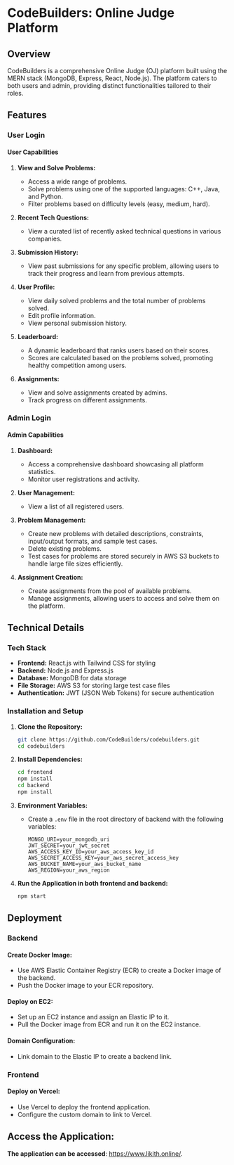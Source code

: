 # CodeBuilders: Online Judge Platform

## Overview

CodeBuilders is a comprehensive Online Judge (OJ) platform built using the MERN stack (MongoDB, Express, React, Node.js). The platform caters to both users and admin, providing distinct functionalities tailored to their roles.

## Features

### User Login

#### User Capabilities

1. **View and Solve Problems:**
   - Access a wide range of problems.
   - Solve problems using one of the supported languages: C++, Java, and Python.
   - Filter problems based on difficulty levels (easy, medium, hard).

2. **Recent Tech Questions:**
   - View a curated list of recently asked technical questions in various companies.

3. **Submission History:**
   - View past submissions for any specific problem, allowing users to track their progress and learn from previous attempts.

4. **User Profile:**
   - View daily solved problems and the total number of problems solved.
   - Edit profile information.
   - View personal submission history.

5. **Leaderboard:**
   - A dynamic leaderboard that ranks users based on their scores.
   - Scores are calculated based on the problems solved, promoting healthy competition among users.

6. **Assignments:**
   - View and solve assignments created by admins.
   - Track progress on different assignments.

### Admin Login

#### Admin Capabilities

1. **Dashboard:**
   - Access a comprehensive dashboard showcasing all platform statistics.
   - Monitor user registrations and activity.

2. **User Management:**
   - View a list of all registered users.

3. **Problem Management:**
   - Create new problems with detailed descriptions, constraints, input/output formats, and sample test cases.
   - Delete existing problems.
   - Test cases for problems are stored securely in AWS S3 buckets to handle large file sizes efficiently.

4. **Assignment Creation:**
   - Create assignments from the pool of available problems.
   - Manage assignments, allowing users to access and solve them on the platform.

## Technical Details

### Tech Stack

- **Frontend:** React.js with Tailwind CSS for styling
- **Backend:** Node.js and Express.js
- **Database:** MongoDB for data storage
- **File Storage:** AWS S3 for storing large test case files
- **Authentication:** JWT (JSON Web Tokens) for secure authentication

### Installation and Setup

1. **Clone the Repository:**
   ```bash
   git clone https://github.com/CodeBuilders/codebuilders.git
   cd codebuilders
   ```

2. **Install Dependencies:**
   ```bash
   cd frontend
   npm install
   cd backend  
   npm install
   ```

3. **Environment Variables:**
   - Create a `.env` file in the root directory of backend with the following variables:
     ```plaintext
     MONGO_URI=your_mongodb_uri
     JWT_SECRET=your_jwt_secret
     AWS_ACCESS_KEY_ID=your_aws_access_key_id
     AWS_SECRET_ACCESS_KEY=your_aws_secret_access_key
     AWS_BUCKET_NAME=your_aws_bucket_name
     AWS_REGION=your_aws_region
     ```

4. **Run the Application in both frontend and backend:**
   ```bash
   npm start 
   ```



## Deployment
### Backend
#### Create Docker Image:
- Use AWS Elastic Container Registry (ECR) to create a Docker image of the backend.
- Push the Docker image to your ECR repository.

#### Deploy on EC2:
- Set up an EC2 instance and assign an Elastic IP to it.
- Pull the Docker image from ECR and run it on the EC2 instance.
  
#### Domain Configuration:
- Link  domain to the Elastic IP to create a backend link.

### Frontend
#### Deploy on Vercel:
- Use Vercel to deploy the frontend application.
- Configure the custom domain to link to Vercel.

## Access the Application:
**The application can be accessed**: https://www.likith.online/.
